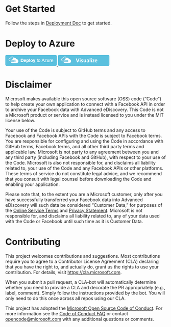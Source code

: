 # Get Started

Follow the steps in [Deployment Doc](https://go.microsoft.com/fwlink/?linkid=2092569) to get started.


# Deploy to Azure
<a href="https://portal.azure.com/#create/Microsoft.Template/uri/https%3A%2F%2Fraw.githubusercontent.com%2Fthesoaringpotato%2Fm365-sample-connector-csharp-aspnet%2Fmaster%2Fazuredeploy.json" target="_blank">
    <img src="https://raw.githubusercontent.com/microsoft/m365-sample-connector-csharp-aspnet/master/deploytoazure.png"/>
</a>
<a href="http://armviz.io/#/?load=https%3A%2F%2Fraw.githubusercontent.com%2Fthesoaringpotato%2Fm365-sample-connector-csharp-aspnet%2Fmaster%2Fazuredeploy.json" target="_blank">
    <img src="https://raw.githubusercontent.com/microsoft/m365-sample-connector-csharp-aspnet/master/visualizebutton.png"/>
</a>


# Disclaimer

Microsoft makes available this open source software (OSS) code (“Code”) to help create your own application to connect with a Facebook API in order to archive your Facebook data with Advanced eDiscovery.  This Code is not a Microsoft product or service and is instead licensed to you under the MIT license below.

Your use of the Code is subject to GitHub terms and any access to Facebook and Facebook APIs with the Code is subject to Facebook terms. You are responsible for configuring and using the Code in accordance with GitHub terms, Facebook terms, and all other third party terms and applicable law. Microsoft is not party to any agreement between you and any third party (including Facebook and GitHub), with respect to your use of the Code. Microsoft is also not responsible for, and disclaims all liability related to, your use of the Code and any Facebook APIs or other platforms. These terms of service do not constitute legal advice, and we recommend that you consult with legal counsel before downloading the Code and enabling your application.

Please note that, to the extent you are a Microsoft customer, only after you have successfully transferred your Facebook data into Advanced eDiscovery will such data be considered “Customer Data,” for purposes of the [Online Service Terms](http://www.microsoftvolumelicensing.com/DocumentSearch.aspx?Mode=3&DocumentTypeId=46) and [Privacy Statement](https://privacy.microsoft.com/en-ca/privacystatement). Microsoft is not responsible for, and disclaims all liability related to, any of your data used with the Code or Facebook until such time as it is Customer Data.


# Contributing

This project welcomes contributions and suggestions.  Most contributions require you to agree to a
Contributor License Agreement (CLA) declaring that you have the right to, and actually do, grant us
the rights to use your contribution. For details, visit https://cla.microsoft.com.

When you submit a pull request, a CLA-bot will automatically determine whether you need to provide
a CLA and decorate the PR appropriately (e.g., label, comment). Simply follow the instructions
provided by the bot. You will only need to do this once across all repos using our CLA.

This project has adopted the [Microsoft Open Source Code of Conduct](https://opensource.microsoft.com/codeofconduct/).
For more information see the [Code of Conduct FAQ](https://opensource.microsoft.com/codeofconduct/faq/) or
contact [opencode@microsoft.com](mailto:opencode@microsoft.com) with any additional questions or comments.
